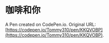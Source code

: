 # 咖啡和你

A Pen created on CodePen.io. Original URL: [https://codepen.io/Tommy310/pen/KKQVOBP](https://codepen.io/Tommy310/pen/KKQVOBP).

